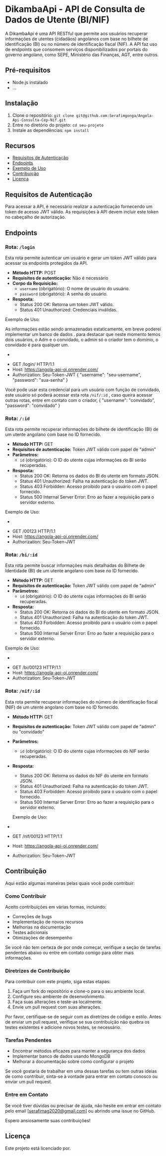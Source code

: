 # DikambaApi - API de Consulta de Dados de Utente (BI/NIF)

A DikambaApi é uma API RESTful que permite aos usuários recuperar informações de utentes (cidadãos) angolanos com base no bilhete de identificação (BI) ou no número de identificação fiscal (NIF). A API faz uso de endpoints que consomem serviços disponibilizados por portais do governo angolano, como SEPE, Ministério das Finanças, AGT, entre outros.

## Pré-requisitos

- Node.js instalado
- ...

## Instalação

1. Clone o repositório: `git clone git@github.com:Serafimgonga/Angola-Api-Consulta-Cep-Nif.git`
2. Entre no diretório do projeto: `cd seu-projeto`
3. Instale as dependências: `npm install`

## Recursos

- [Requisitos de Autenticação](#requisitos-de-autenticação)
- [Endpoints](#endpoints)
- [Exemplo de Uso](#exemplo-de-uso)
- [Contribuição](#contribuição)
- [Licença](#licença)

## Requisitos de Autenticação

Para acessar a API, é necessário realizar a autenticação fornecendo um token de acesso JWT válido. As requisições à API devem incluir este token no cabeçalho de autorização.

## Endpoints

### Rota: `/login`

Esta rota permite autenticar um usuário e gerar um token JWT válido para acessar os endpoints protegidos da API.

- **Método HTTP:** POST
- **Requisitos de autenticação:** Não é necessário
- **Corpo da Requisição:**
  - `username` (obrigatório): O nome de usuário do usuário.
  - `password` (obrigatório): A senha do usuário.
- **Resposta:**
  - Status 200 OK: Retorna um token JWT válido.
  - Status 401 Unauthorized: Credenciais inválidas.
  
 Exemplo de Uso:

As informações estão sendo armazenadas estaticamente, em breve poderei implementar um banco de dados . para destacar que neste momento temos dois usuários, o Adm e o convidado, o admin só o criador tem o domínio, o convidado é para qualquer um.

- ```http
- GET /login/ HTTP/1.1
- Host: https://angola-api-oi.onrender.com/
- Authorization: Seu-Token-JWT
{
  "username": "seu-username",
  "password": "sua-senha"
}

Você pode usar esta credencial para um usuário com função de convidado, este usuário só poderá acessar esta rota `/nif/:id`
, caso queira acessar outras rotas, entre em contato com o criador,
{
  "username": "convidado",
  "password": "convidado"
}

### Rota: `/:id`

Esta rota permite recuperar informações do bilhete de identificação (BI) de um utente angolano com base no ID fornecido.

- **Método HTTP:** GET
- **Requisitos de autenticação:** Token JWT válido com papel de "admin"
- **Parâmetros:**
  - `id` (obrigatório): O ID do utente cujas informações do BI serão recuperadas.
- **Resposta:**
  - Status 200 OK: Retorna os dados do BI do utente em formato JSON.
  - Status 401 Unauthorized: Falha na autenticação do token JWT.
  - Status 403 Forbidden: Acesso proibido para o usuário com o papel fornecido.
  - Status 500 Internal Server Error: Erro ao fazer a requisição para o servidor externo.

 Exemplo de Uso:
- ```http
- GET /00123 HTTP/1.1
- Host: https://angola-api-oi.onrender.com/
- Authorization: Seu-Token-JWT

### Rota: `/bi/:id`

Esta rota permite buscar informações mais detalhadas do Bilhete de Identidade (BI) de um utente angolano com base no ID fornecido.

- **Método HTTP:** GET
- **Requisitos de autenticação:** Token JWT válido com papel de "admin"
- **Parâmetros:**
  - `id` (obrigatório): O ID do utente cujas informações do BI serão recuperadas.
- **Resposta:**
  - Status 200 OK: Retorna os dados do BI do utente em formato JSON.
  - Status 401 Unauthorized: Falha na autenticação do token JWT.
  - Status 403 Forbidden: Acesso proibido para o usuário com o papel fornecido.
  - Status 500 Internal Server Error: Erro ao fazer a requisição para o servidor externo.

Exemplo de Uso:

- ```http
- GET /bi/00123 HTTP/1.1
- Host: https://angola-api-oi.onrender.com/
- Authorization: Seu-Token-JWT
  
### Rota: `/nif/:id`

Esta rota permite recuperar informações do número de identificação fiscal (NIF) de um utente angolano com base no ID fornecido.

- **Método HTTP:** GET
- **Requisitos de autenticação:** Token JWT válido com papel de "admin" ou "convidado"
- **Parâmetros:**
  - `id` (obrigatório): O ID do utente cujas informações do NIF serão recuperadas.
- **Resposta:**
  - Status 200 OK: Retorna os dados do NIF do utente em formato JSON.
  - Status 401 Unauthorized: Falha na autenticação do token JWT.
  - Status 403 Forbidden: Acesso proibido para o usuário com o papel fornecido.
  - Status 500 Internal Server Error: Erro ao fazer a requisição para o servidor externo.
  
  Exemplo de Uso:

- ```http
- GET /nif/00123 HTTP/1.1
- Host: https://angola-api-oi.onrender.com/
- Authorization: Seu-Token-JWT


## Contribuição

Aqui estão algumas maneiras pelas quais você pode contribuir:

### Como Contribuir

Aceito contribuições em várias formas, incluindo:

- Correções de bugs
- Implementação de novos recursos
- Melhorias na documentação
- Testes adicionais
- Otimizações de desempenho

Se você não tem certeza de por onde começar, verifique a seção de tarefas pendentes abaixo ou entre em contato comigo para obter mais informações.

### Diretrizes de Contribuição

Para contribuir com este projeto, siga estas etapas:

1. Faça um fork do repositório e clone-o para o seu ambiente local.
2. Configure seu ambiente de desenvolvimento.
3. Faça suas alterações e teste-as localmente.
4. Envie um pull request com suas alterações.

Por favor, certifique-se de seguir com as diretrizes de código e estilo. Antes de enviar um pull request, verifique se sua contribuição não quebra os testes existentes e adicione novos testes, se necessário.

### Tarefas Pendentes

- Encontrar métodos eficazes para manter a segurança dos dados
- Implementar banco de dados usando MongoDB
- Melhorar a documentação sobre como configurar o projeto

Se você gostaria de trabalhar em uma dessas tarefas ou tem outras ideias de como contribuir, sinta-se à vontade para entrar em contato conosco ou enviar um pull request.


### Entre em Contato

Se você tiver dúvidas ou precisar de ajuda, não hesite em entrar em contato pelo email [serafimag2020@gmail.com] ou abrindo uma issue no GitHub.

Espero ansiosamente suas contribuições!

## Licença

Este projeto está licenciado por.
